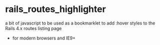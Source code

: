 rails_routes_highlighter
========================

a bit of javascript to be used as a bookmarklet to add :hover styles to the Rails 4.x routes listing page
+ for modern browsers and IE9+
